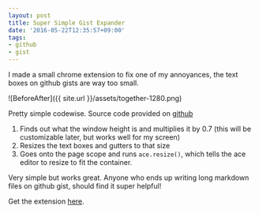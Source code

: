 ```yaml
---
layout: post
title: Super Simple Gist Expander
date: '2016-05-22T12:35:57+09:00'
tags:
- github
- gist
---
```


I made a small chrome extension to fix one of my annoyances, the text boxes on github gists are way too small.

![BeforeAfter]({{ site.url }}/assets/together-1280.png)

Pretty simple codewise. Source code provided on [github](https://github.com/jinpark/gist-expander)

1. Finds out what the window height is and multiplies it by 0.7 (this will be customizable later, but works well for my screen)
2. Resizes the text boxes and gutters to that size
3. Goes onto the page scope and runs `ace.resize()`, which tells the ace editor to resize to fit the container.

Very simple but works great. Anyone who ends up writing long markdown files on github gist, should find it super helpful!

Get the extension [here](https://chrome.google.com/webstore/detail/gist-expander/ekeiajkbcdifndnccdiahmendogegdbp).
